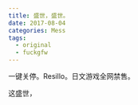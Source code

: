 ```yaml
---
title: 盛世，盛世。
date: 2017-08-04
categories: Mess
tags:
  - original
  - fuckgfw
---
```


一键关停。Resillo。日文游戏全网禁售。

这盛世，
